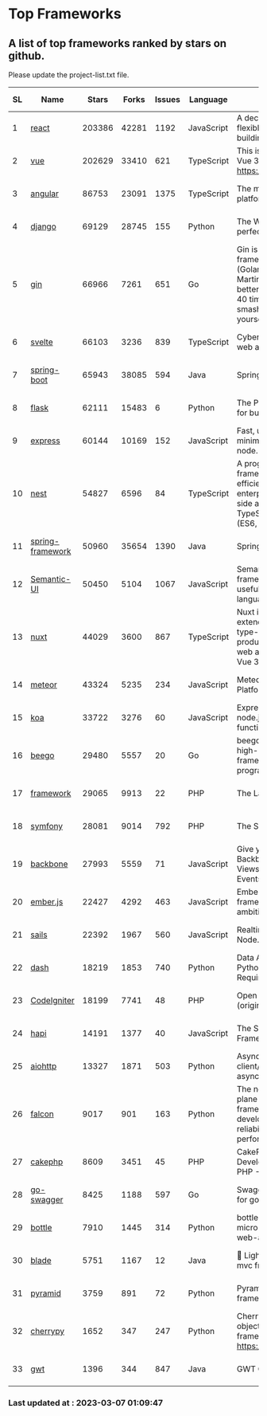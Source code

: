 # Top Frameworks
## A list of top frameworks ranked by stars on github.  
Please update the project-list.txt file.

| SL| Name  | Stars| Forks| Issues | Language | Description | Last Commit |
| --| ------| -----| ---- | ------ | -------- | ----------- | ----------- |
| 1 | [react](https://github.com/facebook/react) | 203386 | 42281 | 1192 | JavaScript | A declarative, efficient, and flexible JavaScript library for building user interfaces. | 2023-03-06 23:00:54 |
| 2 | [vue](https://github.com/vuejs/vue) | 202629 | 33410 | 621 | TypeScript | This is the repo for Vue 2. For Vue 3, go to https://github.com/vuejs/core | 2023-02-04 18:16:38 |
| 3 | [angular](https://github.com/angular/angular) | 86753 | 23091 | 1375 | TypeScript | The modern web developer’s platform | 2023-03-06 19:43:41 |
| 4 | [django](https://github.com/django/django) | 69129 | 28745 | 155 | Python | The Web framework for perfectionists with deadlines. | 2023-03-06 16:31:26 |
| 5 | [gin](https://github.com/gin-gonic/gin) | 66966 | 7261 | 651 | Go | Gin is a HTTP web framework written in Go (Golang). It features a Martini-like API with much better performance -- up to 40 times faster. If you need smashing performance, get yourself some Gin. | 2023-03-02 00:12:20 |
| 6 | [svelte](https://github.com/sveltejs/svelte) | 66103 | 3236 | 839 | TypeScript | Cybernetically enhanced web apps | 2023-03-06 08:41:38 |
| 7 | [spring-boot](https://github.com/spring-projects/spring-boot) | 65943 | 38085 | 594 | Java | Spring Boot | 2023-03-06 21:31:09 |
| 8 | [flask](https://github.com/pallets/flask) | 62111 | 15483 | 6 | Python | The Python micro framework for building web applications. | 2023-03-01 17:04:40 |
| 9 | [express](https://github.com/expressjs/express) | 60144 | 10169 | 152 | JavaScript | Fast, unopinionated, minimalist web framework for node. | 2023-02-26 18:34:32 |
| 10 | [nest](https://github.com/nestjs/nest) | 54827 | 6596 | 84 | TypeScript | A progressive Node.js framework for building efficient, scalable, and enterprise-grade server-side applications on top of TypeScript & JavaScript (ES6, ES7, ES8) 🚀 | 2023-03-06 07:43:52 |
| 11 | [spring-framework](https://github.com/spring-projects/spring-framework) | 50960 | 35654 | 1390 | Java | Spring Framework | 2023-03-06 16:49:26 |
| 12 | [Semantic-UI](https://github.com/Semantic-Org/Semantic-UI) | 50450 | 5104 | 1067 | JavaScript | Semantic is a UI component framework based around useful principles from natural language. | 2023-01-11 17:05:32 |
| 13 | [nuxt](https://github.com/nuxt/nuxt) | 44029 | 3600 | 867 | TypeScript | Nuxt is an intuitive and extendable way to create type-safe, performant and production-grade full-stack web apps and websites with Vue 3. | 2023-03-06 22:54:40 |
| 14 | [meteor](https://github.com/meteor/meteor) | 43324 | 5235 | 234 | JavaScript | Meteor, the JavaScript App Platform | 2023-02-10 21:00:16 |
| 15 | [koa](https://github.com/koajs/koa) | 33722 | 3276 | 60 | JavaScript | Expressive middleware for node.js using ES2017 async functions | 2023-01-02 06:55:07 |
| 16 | [beego](https://github.com/beego/beego) | 29480 | 5557 | 20 | Go | beego is an open-source, high-performance web framework for the Go programming language. | 2023-02-07 02:33:55 |
| 17 | [framework](https://github.com/laravel/framework) | 29065 | 9913 | 22 | PHP | The Laravel Framework. | 2023-03-06 19:57:42 |
| 18 | [symfony](https://github.com/symfony/symfony) | 28081 | 9014 | 792 | PHP | The Symfony PHP framework | 2023-03-06 21:09:14 |
| 19 | [backbone](https://github.com/jashkenas/backbone) | 27993 | 5559 | 71 | JavaScript | Give your JS App some Backbone with Models, Views, Collections, and Events | 2023-01-04 11:09:21 |
| 20 | [ember.js](https://github.com/emberjs/ember.js) | 22427 | 4292 | 463 | JavaScript | Ember.js - A JavaScript framework for creating ambitious web applications | 2023-03-06 14:31:25 |
| 21 | [sails](https://github.com/balderdashy/sails) | 22392 | 1967 | 560 | JavaScript | Realtime MVC Framework for Node.js | 2023-02-17 22:35:42 |
| 22 | [dash](https://github.com/plotly/dash) | 18219 | 1853 | 740 | Python | Data Apps & Dashboards for Python. No JavaScript Required. | 2023-03-02 16:15:17 |
| 23 | [CodeIgniter](https://github.com/bcit-ci/CodeIgniter) | 18199 | 7741 | 48 | PHP | Open Source PHP Framework (originally from EllisLab) | 2023-01-26 22:11:27 |
| 24 | [hapi](https://github.com/hapijs/hapi) | 14191 | 1377 | 40 | JavaScript | The Simple, Secure Framework Developers Trust | 2023-02-14 06:09:32 |
| 25 | [aiohttp](https://github.com/aio-libs/aiohttp) | 13327 | 1871 | 503 | Python | Asynchronous HTTP client/server framework for asyncio and Python | 2023-02-28 17:44:45 |
| 26 | [falcon](https://github.com/falconry/falcon) | 9017 | 901 | 163 | Python | The no-magic web data plane API and microservices framework for Python developers, with a focus on reliability, correctness, and performance at scale. | 2023-01-18 20:42:26 |
| 27 | [cakephp](https://github.com/cakephp/cakephp) | 8609 | 3451 | 45 | PHP | CakePHP: The Rapid Development Framework for PHP - Official Repository | 2023-03-06 15:40:19 |
| 28 | [go-swagger](https://github.com/go-swagger/go-swagger) | 8425 | 1188 | 597 | Go | Swagger 2.0 implementation for go | 2023-02-04 17:37:23 |
| 29 | [bottle](https://github.com/bottlepy/bottle) | 7910 | 1445 | 314 | Python | bottle.py is a fast and simple micro-framework for python web-applications. | 2022-09-05 15:24:52 |
| 30 | [blade](https://github.com/lets-blade/blade) | 5751 | 1167 | 12 | Java | :rocket: Lightning fast and elegant mvc framework for Java8 | 2022-05-10 12:38:06 |
| 31 | [pyramid](https://github.com/Pylons/pyramid) | 3759 | 891 | 72 | Python | Pyramid - A Python web framework | 2023-02-16 13:50:59 |
| 32 | [cherrypy](https://github.com/cherrypy/cherrypy) | 1652 | 347 | 247 | Python | CherryPy is a pythonic, object-oriented HTTP framework.      https://cherrypy.dev | 2023-01-09 16:26:47 |
| 33 | [gwt](https://github.com/gwtproject/gwt) | 1396 | 344 | 847 | Java | GWT Open Source Project | 2023-03-02 14:43:29 |

### Last updated at : 2023-03-07 01:09:47
